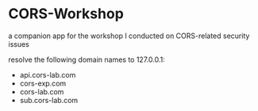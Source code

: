 # CORS-Workshop
a companion app for the workshop I conducted on CORS-related security issues

resolve the following domain names to 127.0.0.1:
- api.cors-lab.com
- cors-exp.com
- cors-lab.com
- sub.cors-lab.com
